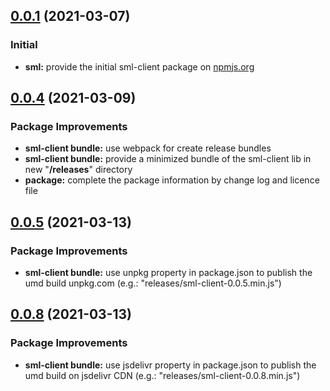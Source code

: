 ## [0.0.1](https://github.com/GELight/sml-client) (2021-03-07)

### Initial 

* **sml:** provide the initial sml-client package on [npmjs.org](https://www.npmjs.com/package/@gelight/sml-client)

## [0.0.4](https://github.com/GELight/sml-client) (2021-03-09)

### Package Improvements

* **sml-client bundle:** use webpack for create release bundles
* **sml-client bundle:** provide a minimized bundle of the sml-client lib in new "**/releases**" directory
* **package:** complete the package information by change log and licence file

## [0.0.5](https://github.com/GELight/sml-client) (2021-03-13)

### Package Improvements

* **sml-client bundle:** use unpkg property in package.json to publish the umd build unpkg.com (e.g.: "releases/sml-client-0.0.5.min.js")

## [0.0.8](https://github.com/GELight/sml-client) (2021-03-13)

### Package Improvements

* **sml-client bundle:** use jsdelivr property in package.json to publish the umd build on jsdelivr CDN (e.g.: "releases/sml-client-0.0.8.min.js")
